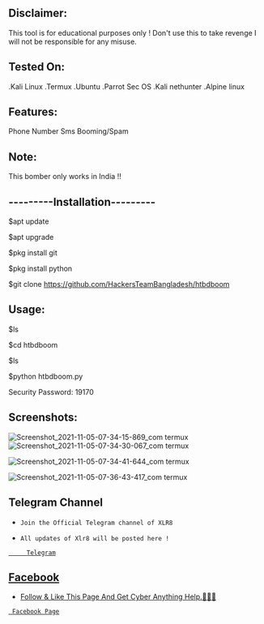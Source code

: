 Disclaimer:
----------------------------------------------------
This tool is for educational purposes only ! Don't use this to take revenge
I will not be responsible for any misuse.












Tested On:
----------------------------------------------------

.Kali Linux
.Termux
.Ubuntu
.Parrot Sec OS
.Kali nethunter
.Alpine linux














Features:
----------------------------------------------------
Phone Number Sms Booming/Spam













Note:
----------------------------------------------------


This bomber only works in India !!
























---------Installation---------
-------------------------------------



$apt update

$apt upgrade

$pkg install git

$pkg install python

$git clone https://github.com/HackersTeamBangladesh/htbdboom





















Usage:
--------------------------------------------------
$ls

$cd htbdboom

$ls

$python htbdboom.py

Security Password: 19170



















Screenshots:
---------------------------------------------------

![Screenshot_2021-11-05-07-34-15-869_com termux](https://user-images.githubusercontent.com/93748209/140447957-191b2056-9c79-41cf-8bbb-691e761394ae.jpg) ![Screenshot_2021-11-05-07-34-30-067_com termux](https://user-images.githubusercontent.com/93748209/140448065-edf24f26-daf5-4c9d-b5c4-9d509565c4b9.jpg)





![Screenshot_2021-11-05-07-34-41-644_com termux](https://user-images.githubusercontent.com/93748209/140448076-3339fbc2-545f-493e-97a0-0f26f505d2b8.jpg)



![Screenshot_2021-11-05-07-36-43-417_com termux](https://user-images.githubusercontent.com/93748209/140448084-a8dcc0dd-ff12-4b63-9217-23474e2a4936.jpg)




## Telegram Channel

* `Join the Official Telegram channel of XLR8`

* `All updates of Xlr8 will be posted here !`

<a href="https://t.me/cyber_security_team1">

         Telegram

## Facebook

* Follow & Like This Page And Get Cyber Anything Help.🤭😊😊

<a href="https://www.facebook.com/CyberTeam1917/">

     Facebook Page
